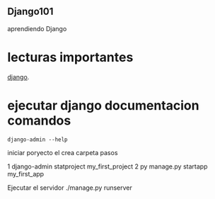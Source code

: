 ## Django101
aprendiendo Django


# lecturas importantes

[django](https://www.djangoproject.com/).

# ejecutar django documentacion comandos

    django-admin --help

iniciar poryecto el crea carpeta pasos

1 django-admin statproject my_first_project 
2 py manage.py startapp my_first_app


Ejecutar el servidor ./manage.py runserver 
